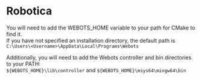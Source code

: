 # Robotica

You will need to add the WEBOTS_HOME variable to your path for CMake to find it.  
If you have not specified an installation directory, the default path is  
`C:\Users\<Username>\AppData\Local\Programs\Webots`  

Additionally, you will need to add the Webots controller and bin directories to your PATH:  
`${WEBOTS_HOME}\lib\controller` and `${WEBOTS_HOME}\msys64\mingw64\bin`